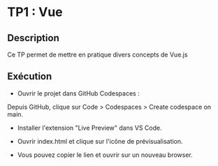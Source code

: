 # TP1 : Vue 



## Description 

Ce TP permet de mettre en pratique divers concepts de Vue.js


## Exécution

- Ouvrir le projet dans GitHub Codespaces : 

Depuis GitHub, clique sur Code > Codespaces > Create codespace on main.

- Installer l'extension "Live Preview" dans VS Code.

- Ouvrir index.html et clique sur l'icône de prévisualisation.

- Vous pouvez copier le lien et ouvrir sur un nouveau browser. 